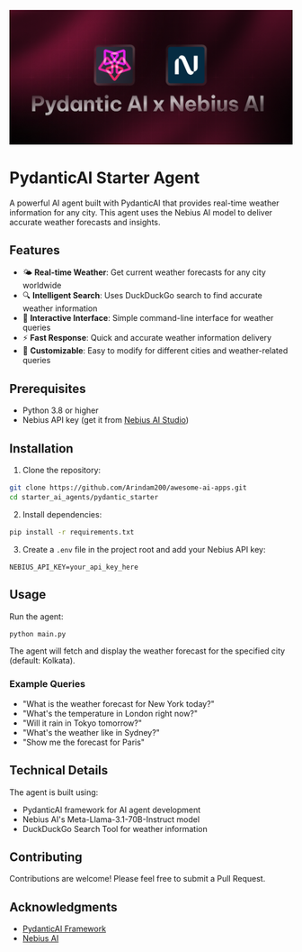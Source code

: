 ![banner](./banner.png)

# PydanticAI Starter Agent

A powerful AI agent built with PydanticAI that provides real-time weather information for any city. This agent uses the Nebius AI model to deliver accurate weather forecasts and insights.

## Features

- 🌤️ **Real-time Weather**: Get current weather forecasts for any city worldwide
- 🔍 **Intelligent Search**: Uses DuckDuckGo search to find accurate weather information
- 🤖 **Interactive Interface**: Simple command-line interface for weather queries
- ⚡ **Fast Response**: Quick and accurate weather information delivery
- 🎯 **Customizable**: Easy to modify for different cities and weather-related queries

## Prerequisites

- Python 3.8 or higher
- Nebius API key (get it from [Nebius AI Studio](https://studio.nebius.ai/))

## Installation

1. Clone the repository:

```bash
git clone https://github.com/Arindam200/awesome-ai-apps.git
cd starter_ai_agents/pydantic_starter
```

2. Install dependencies:

```bash
pip install -r requirements.txt
```

3. Create a `.env` file in the project root and add your Nebius API key:

```
NEBIUS_API_KEY=your_api_key_here
```

## Usage

Run the agent:

```bash
python main.py
```

The agent will fetch and display the weather forecast for the specified city (default: Kolkata).

### Example Queries

- "What is the weather forecast for New York today?"
- "What's the temperature in London right now?"
- "Will it rain in Tokyo tomorrow?"
- "What's the weather like in Sydney?"
- "Show me the forecast for Paris"

## Technical Details

The agent is built using:

- PydanticAI framework for AI agent development
- Nebius AI's Meta-Llama-3.1-70B-Instruct model
- DuckDuckGo Search Tool for weather information

## Contributing

Contributions are welcome! Please feel free to submit a Pull Request.

## Acknowledgments

- [PydanticAI Framework](https://ai.pydantic.dev/)
- [Nebius AI](https://studio.nebius.ai/)
